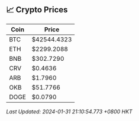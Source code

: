## 📈 Crypto Prices

| Coin | Price |
| ---- | ----- |
| BTC | $42544.4323 |
| ETH | $2299.2088 |
| BNB | $302.7290 |
| CRV | $0.4636 |
| ARB | $1.7960 |
| OKB | $51.7766 |
| DOGE | $0.0790 |

_Last Updated: 2024-01-31 21:10:54.773 +0800 HKT_